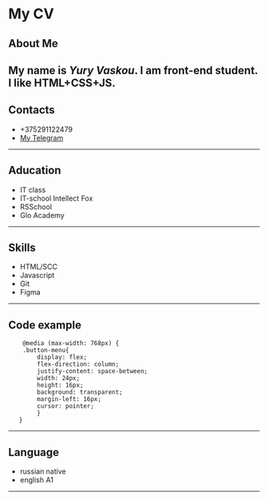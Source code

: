 # My CV

## About Me


My name is *Yury Vaskou*. I am front-end student. I like HTML+CSS+JS.
-------
## Contacts


* +375291122479
* [My Telegram](https://t.me/Youvulir "Telegram")
-------
## Aducation


* IT class
* IT-school Intellect Fox
* RSSchool
* Glo Academy
--------
## Skills


* HTML/SCC
* Javascript
* Git
* Figma
--------
## Code example

``` 
    @media (max-width: 768px) {
    .button-menu{
        display: flex;
        flex-direction: column;
        justify-content: space-between;
        width: 24px;
        height: 16px;
        background: transparent;
        margin-left: 16px;
        cursor: pointer;
        }
   }
```
--------
## Language

* russian native
* english A1
--------
